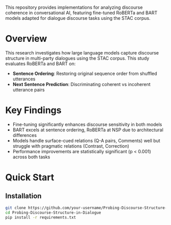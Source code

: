 This repository provides implementations for analyzing discourse coherence in conversational AI, featuring fine-tuned RoBERTa and BART models adapted for dialogue discourse tasks using the STAC corpus.

# Overview
This research investigates how large language models capture discourse structure in multi-party dialogues using the STAC corpus. This study evaluates RoBERTa and BART on:

- **Sentence Ordering**: Restoring original sequence order from shuffled utterances
- **Next Sentence Prediction**: Discriminating coherent vs incoherent utterance pairs

# Key Findings
- Fine-tuning significantly enhances discourse sensitivity in both models
- BART excels at sentence ordering, RoBERTa at NSP due to architectural differences
- Models handle surface-cued relations (Q-A pairs, Comments) well but struggle with pragmatic relations (Contrast, Correction)
- Performance improvements are statistically significant (p < 0.001) across both tasks

# Quick Start
## Installation
```bash
git clone https://github.com/your-username/Probing-Discourse-Structure-in-Dialogue.git
cd Probing-Discourse-Structure-in-Dialogue
pip install -r requirements.txt
